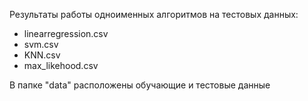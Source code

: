 Результаты работы одноименных алгоритмов на тестовых данных:
* linearregression.csv
* svm.csv
* KNN.csv
* max_likehood.csv

В папке "data" расположены обучающие и тестовые данные

